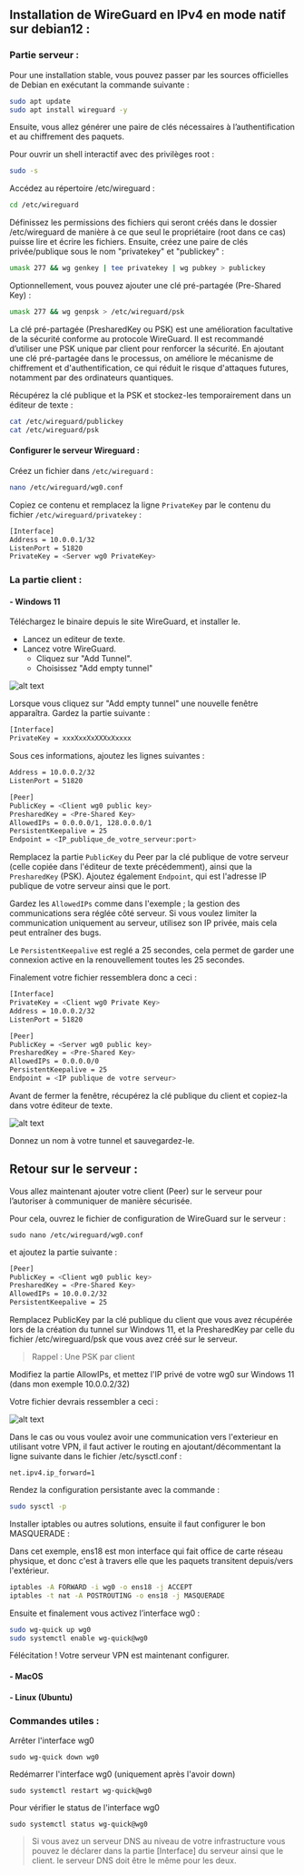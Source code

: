 ## Installation de WireGuard en IPv4 en mode natif sur debian12 : 

### Partie serveur :

Pour une installation stable, vous pouvez passer par les sources officielles de Debian en exécutant la commande suivante :

```bash
sudo apt update
sudo apt install wireguard -y
```

Ensuite, vous allez générer une paire de clés nécessaires à l’authentification et au chiffrement des paquets.

Pour ouvrir un shell interactif avec des privilèges root :

```bash
sudo -s 
```

Accédez au répertoire /etc/wireguard :
```bash
cd /etc/wireguard
```

Définissez les permissions des fichiers qui seront créés dans le dossier /etc/wireguard de manière à ce que seul le propriétaire (root dans ce cas) puisse lire et écrire les fichiers. Ensuite, créez une paire de clés privée/publique sous le nom "privatekey" et "publickey" :

```bash
umask 277 && wg genkey | tee privatekey | wg pubkey > publickey
```

Optionnellement, vous pouvez ajouter une clé pré-partagée (Pre-Shared Key) :

```bash
umask 277 && wg genpsk > /etc/wireguard/psk
```

La clé pré-partagée (PresharedKey ou PSK) est une amélioration facultative de la sécurité conforme au protocole WireGuard. Il est recommandé d’utiliser une PSK unique par client pour renforcer la sécurité. En ajoutant une clé pré-partagée dans le processus, on améliore le mécanisme de chiffrement et d'authentification, ce qui réduit le risque d'attaques futures, notamment par des ordinateurs quantiques.

Récupérez la clé publique et la PSK et stockez-les temporairement dans un éditeur de texte :
```bash
cat /etc/wireguard/publickey
cat /etc/wireguard/psk
```

#### Configurer le serveur Wireguard :

Créez un fichier dans ```/etc/wireguard``` :

```bash
nano /etc/wireguard/wg0.conf
```

Copiez ce contenu et remplacez la ligne ```PrivateKey``` par le contenu du fichier ```/etc/wireguard/privatekey``` :

```bash
[Interface]
Address = 10.0.0.1/32
ListenPort = 51820
PrivateKey = <Server wg0 PrivateKey>
```


### La partie client :
#### - Windows 11
Téléchargez le binaire depuis le site WireGuard, et installer le.

- Lancez un editeur de texte.
- Lancez votre WireGuard.
  - Cliquez sur "Add Tunnel".
  - Choisissez "Add empty tunnel"
  
![alt text](<Screenshots/wireguard win10 add tunnel.jpg>)

Lorsque vous cliquez sur "Add empty tunnel" une nouvelle fenêtre apparaîtra. Gardez la partie suivante :

```bash
[Interface]
PrivateKey = xxxXxxXxXXXxXxxxx
```
Sous ces informations, ajoutez les lignes suivantes :

```bash
Address = 10.0.0.2/32
ListenPort = 51820

[Peer]
PublicKey = <Client wg0 public key>
PresharedKey = <Pre-Shared Key>
AllowedIPs = 0.0.0.0/1, 128.0.0.0/1
PersistentKeepalive = 25
Endpoint = <IP_publique_de_votre_serveur:port>
```

Remplacez la partie ```PublicKey``` du Peer par la clé publique de votre serveur (celle copiée dans l'éditeur de texte précédemment), ainsi que la ```PresharedKey``` (PSK). Ajoutez également ```Endpoint```, qui est l'adresse IP publique de votre serveur ainsi que le port.


Gardez les ```AllowedIPs``` comme dans l'exemple ; la gestion des communications sera réglée côté serveur. Si vous voulez limiter la communication uniquement au serveur, utilisez son IP privée, mais cela peut entraîner des bugs.

Le ```PersistentKeepalive``` est reglé a 25 secondes, cela permet de garder une connexion active en la renouvellement toutes les 25 secondes.

Finalement votre fichier ressemblera donc a ceci :

```bash
[Interface]
PrivateKey = <Client wg0 Private Key>
Address = 10.0.0.2/32
ListenPort = 51820

[Peer]
PublicKey = <Server wg0 public key>
PresharedKey = <Pre-Shared Key>
AllowedIPs = 0.0.0.0/0
PersistentKeepalive = 25
Endpoint = <IP publique de votre serveur>
```

Avant de fermer la fenêtre, récupérez la clé publique du client et copiez-la dans votre éditeur de texte.

![alt text](<Screenshots/2024-09-27 15_56_43-Wireguard_screen-1.png>)

Donnez un nom à votre tunnel et sauvegardez-le.

## Retour sur le serveur :
Vous allez maintenant ajouter votre client (Peer) sur le serveur pour l’autoriser à communiquer de manière sécurisée.

Pour cela, ouvrez le fichier de configuration de WireGuard sur le serveur :

```sudo nano /etc/wireguard/wg0.conf```

et ajoutez la partie suivante :

```bash
[Peer]
PublicKey = <Client wg0 public key>
PresharedKey = <Pre-Shared Key>
AllowedIPs = 10.0.0.2/32
PersistentKeepalive = 25
```

Remplacez PublicKey par la clé publique du client que vous avez récupérée lors de la création du tunnel sur Windows 11, et la PresharedKey par celle du fichier /etc/wireguard/psk que vous avez créé sur le serveur.

>Rappel : Une PSK par client

Modifiez la partie AllowIPs, et mettez l'IP privé de votre wg0 sur Windows 11 (dans mon exemple 10.0.0.2/32)

Votre fichier devrais ressembler a ceci :

![alt text](<Screenshots/2024-09-27 18_01_16-wg.png>)

Dans le cas ou vous voulez avoir une communication vers l'exterieur en utilisant votre VPN, il faut activer le routing en ajoutant/décommentant la ligne suivante dans le fichier /etc/sysctl.conf :

```net.ipv4.ip_forward=1```

Rendez la configuration persistante avec la commande :

```bash
sudo sysctl -p
```

Installer iptables ou autres solutions, ensuite il faut configurer le bon MASQUERADE :

Dans cet exemple, ens18 est mon interface qui fait office de carte réseau physique, et donc c'est à travers elle que les paquets transitent depuis/vers l'extérieur.

```bash
iptables -A FORWARD -i wg0 -o ens18 -j ACCEPT
iptables -t nat -A POSTROUTING -o ens18 -j MASQUERADE
```

Ensuite et finalement vous activez l’interface wg0 :

```bash
sudo wg-quick up wg0
sudo systemctl enable wg-quick@wg0
```

Félécitation ! Votre serveur VPN est maintenant configurer.



#### - MacOS


#### - Linux (Ubuntu)





### Commandes utiles :

Arrêter l'interface wg0

```sudo wg-quick down wg0```

Redémarrer l'interface wg0 (uniquement après l'avoir down)

```sudo systemctl restart wg-quick@wg0```

Pour vérifier le status de l'interface wg0

```sudo systemctl status wg-quick@wg0```

>Si vous avez un serveur DNS au niveau de votre infrastructure vous pouvez le déclarer dans la partie [Interface] du serveur ainsi que le client. le serveur DNS doit être le même pour les deux.


